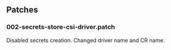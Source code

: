 ## Patches

### 002-secrets-store-csi-driver.patch

Disabled secrets creation.
Changed driver name and CR name.
